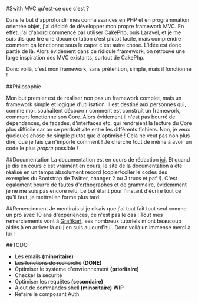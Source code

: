 #Swith MVC qu'est-ce que c'est ?

Dans le but d'approfondir mes connaissances en PHP et en programmation orientée objet, j'ai décidé de développer mon propre framework MVC.
En effet, j'ai d'abord commencé par utiliser CakePhp, puis Laravel, et je me suis dis que lire une documentation c'est plutot facile, mais comprendre comment ça fonctionne sous le capot c'est autre chose. L'idée est donc partie de là. Alors évidement dans ce ridicule framework, on retrouve une large inspiration des MVC existants, surtout de CakePhp. 

Donc voilà, c'est mon framework, sans prétention, simple, mais il fonctionne ! 

##Philosophie 

Mon but premier est de réaliser non pas un framework complet, mais un framework simple et logique d'utilisation. Il est destiné aux personnes qui, comme moi, souhaitent découvrir comment est construit un framework, comment fonctionne son Core. Alors évidement il n'est pas bourré de dépendances, de facades, d'interfaces etc. qui rendraient la lecture du Core plus difficile car on se perdrait vite entre les différents fichiers. Non, je veux quelques chose de simple plutot que d'optimisé ! Cela ne veut pas non plus dire, que je fais ça n'importe comment ! Je cherche tout de même à avoir un code le plus *propre* possible !

##Documentation 
La documentation est en cours de rédaction [ici](https://swith-mvc.shost.ca). Et quand je dis en cours c'est vraiment en cours, le site de la documentation a été réalisé en un temps absolument record (copier/coller le codes des exemples du Bootstrap de Twitter, changer 2 ou 3 trucs et paf !). C'est également bourré de fautes d'orthographes et de grammaire, évidemment je ne me suis pas encore relu. Le but étant pour l'instant d'écrire tout ce qu'il faut, je mettrai en forme plus tard.

##Remerciement
Je mentirais si je disais que j'ai tout fait tout seul comme un pro avec 10 ans d'expériences, ce n'est pas le cas ! Tout mes remerciements vont à [Grafikart](http://www.grafikart.fr), ses nombreux tutoriels m'ont beaucoup aidés à en arriver là où j'en suis aujourd'hui. Donc voilà un immense merci à lui !

##TODO
- Les emails **(minoritaire)**
- ~~Les fonctions de recherche~~ **(DONE)**
- Optimiser le système d'envrionnement **(prioritaire)**
- Checker la sécurité
- Optimiser les requêtes **(secondaire)**
- Ajout de commandes shell **(minoritaire)** **WIP**
- Refaire le composant Auth